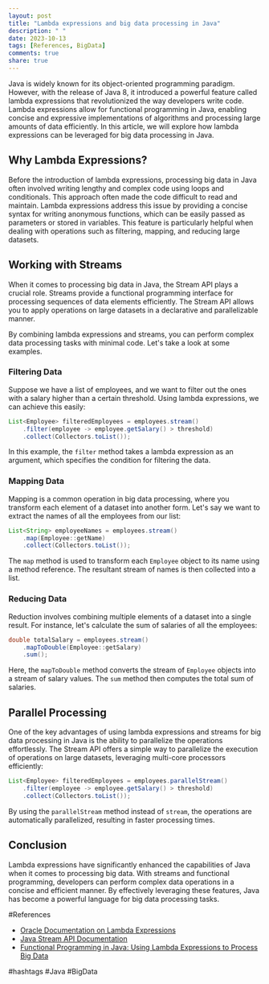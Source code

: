 ```yaml
---
layout: post
title: "Lambda expressions and big data processing in Java"
description: " "
date: 2023-10-13
tags: [References, BigData]
comments: true
share: true
---
```


Java is widely known for its object-oriented programming paradigm. However, with the release of Java 8, it introduced a powerful feature called lambda expressions that revolutionized the way developers write code. Lambda expressions allow for functional programming in Java, enabling concise and expressive implementations of algorithms and processing large amounts of data efficiently. In this article, we will explore how lambda expressions can be leveraged for big data processing in Java.

## Why Lambda Expressions? ##

Before the introduction of lambda expressions, processing big data in Java often involved writing lengthy and complex code using loops and conditionals. This approach often made the code difficult to read and maintain. Lambda expressions address this issue by providing a concise syntax for writing anonymous functions, which can be easily passed as parameters or stored in variables. This feature is particularly helpful when dealing with operations such as filtering, mapping, and reducing large datasets.

## Working with Streams ##

When it comes to processing big data in Java, the Stream API plays a crucial role. Streams provide a functional programming interface for processing sequences of data elements efficiently. The Stream API allows you to apply operations on large datasets in a declarative and parallelizable manner.

By combining lambda expressions and streams, you can perform complex data processing tasks with minimal code. Let's take a look at some examples.

### Filtering Data ###

Suppose we have a list of employees, and we want to filter out the ones with a salary higher than a certain threshold. Using lambda expressions, we can achieve this easily:

```java
List<Employee> filteredEmployees = employees.stream()
    .filter(employee -> employee.getSalary() > threshold)
    .collect(Collectors.toList());
```

In this example, the `filter` method takes a lambda expression as an argument, which specifies the condition for filtering the data.

### Mapping Data ###

Mapping is a common operation in big data processing, where you transform each element of a dataset into another form. Let's say we want to extract the names of all the employees from our list:

```java
List<String> employeeNames = employees.stream()
    .map(Employee::getName)
    .collect(Collectors.toList());
```

The `map` method is used to transform each `Employee` object to its name using a method reference. The resultant stream of names is then collected into a list.

### Reducing Data ###

Reduction involves combining multiple elements of a dataset into a single result. For instance, let's calculate the sum of salaries of all the employees:

```java
double totalSalary = employees.stream()
    .mapToDouble(Employee::getSalary)
    .sum();
```

Here, the `mapToDouble` method converts the stream of `Employee` objects into a stream of salary values. The `sum` method then computes the total sum of salaries.

## Parallel Processing ##

One of the key advantages of using lambda expressions and streams for big data processing in Java is the ability to parallelize the operations effortlessly. The Stream API offers a simple way to parallelize the execution of operations on large datasets, leveraging multi-core processors efficiently:

```java
List<Employee> filteredEmployees = employees.parallelStream()
    .filter(employee -> employee.getSalary() > threshold)
    .collect(Collectors.toList());
```

By using the `parallelStream` method instead of `stream`, the operations are automatically parallelized, resulting in faster processing times.

## Conclusion ##

Lambda expressions have significantly enhanced the capabilities of Java when it comes to processing big data. With streams and functional programming, developers can perform complex data operations in a concise and efficient manner. By effectively leveraging these features, Java has become a powerful language for big data processing tasks.

#References
- [Oracle Documentation on Lambda Expressions](https://docs.oracle.com/javase/tutorial/java/javaOO/lambdaexpressions.html)
- [Java Stream API Documentation](https://docs.oracle.com/javase/8/docs/api/java/util/stream/package-summary.html) 
- [Functional Programming in Java: Using Lambda Expressions to Process Big Data](https://www.oracle.com/technical-resources/articles/java/processing-big-data-with-lambda-exprs.html)

#hashtags
#Java #BigData